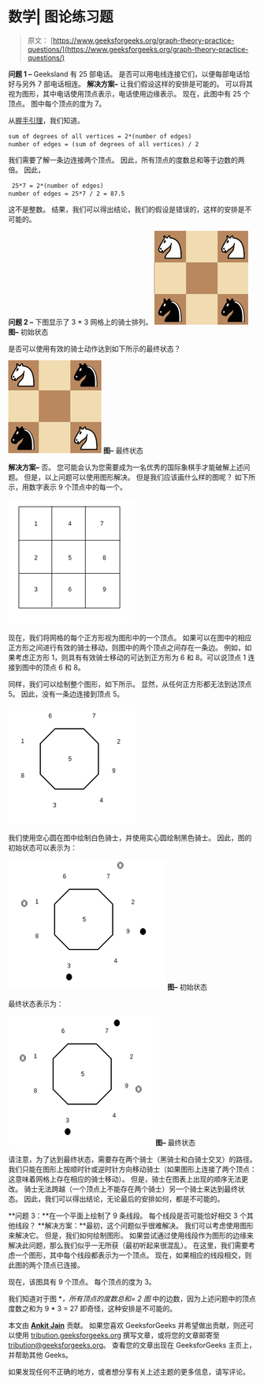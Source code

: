 # 数学| 图论练习题

> 原文： [https://www.geeksforgeeks.org/graph-theory-practice-questions/](https://www.geeksforgeeks.org/graph-theory-practice-questions/)

**问题 1 –** Geeksland 有 25 部电话。 是否可以用电线连接它们，以便每部电话恰好与另外 7 部电话相连。
**解决方案–** 让我们假设这样的安排是可能的。 可以将其视为图形，其中电话使用顶点表示，电话使用边缘表示。 现在，此图中有 25 个顶点。 图中每个顶点的度为 7。

从[握手引理](https://www.geeksforgeeks.org/handshaking-lemma-and-interesting-tree-properties/)，我们知道。

```
sum of degrees of all vertices = 2*(number of edges)
number of edges = (sum of degrees of all vertices) / 2

```

我们需要了解一条边连接两个顶点。 因此，所有顶点的度数总和等于边数的两倍。
因此，

```
 25*7 = 2*(number of edges)
number of edges = 25*7 / 2 = 87.5

```

这不是整数。 结果，我们可以得出结论，我们的假设是错误的，这样的安排是不可能的。

**问题 2 –** 下图显示了 3 * 3 网格上的骑士排列。
![](img/24e7c9bf206f306034891c5837e77527.png)
**图–** 初始状态

是否可以使用有效的骑士动作达到如下所示的最终状态？

![](img/c4eb75d5b3b72a11278c3cd905518485.png)
**图–** 最终状态

**解决方案–** 否。 您可能会认为您需要成为一名优秀的国际象棋手才能破解上述问题。 但是，以上问题可以使用图形解决。 但是我们应该画什么样的图呢？ 如下所示，用数字表示 9 个顶点中的每一个。

![](img/993f63c33bbdd87b13a89f5f703970e5.png)

现在，我们将网格的每个正方形视为图形中的一个顶点。 如果可以在图中的相应正方形之间进行有效的骑士移动，则图中的两个顶点之间存在一条边。 例如，如果考虑正方形 1，则具有有效骑士移动的可达到正方形为 6 和 8。可以说顶点 1 连接到图中的顶点 6 和 8。

同样，我们可以绘制整个图形，如下所示。 显然，从任何正方形都无法到达顶点 5。 因此，没有一条边连接到顶点 5。

![](img/102be1f2a83c2d5c08e5f6cbdd5115bf.png)

我们使用空心圆在图中绘制白色骑士，并使用实心圆绘制黑色骑士。 因此，图的初始状态可以表示为：

![](img/adc9df3e96482a8773e857edb5032b89.png)
**图–** 初始状态

最终状态表示为：

![](img/ebd7396c90a83a9ad021c537fb7ee3f5.png)
**图–** 最终状态

请注意，为了达到最终状态，需要存在两个骑士（黑骑士和白骑士交叉）的路径。 我们只能在图形上按顺时针或逆时针方向移动骑士（如果图形上连接了两个顶点：这意味着网格上存在相应的骑士移动）。 但是，骑士在图表上出现的顺序无法更改。 骑士无法跨越（一个顶点上不能存在两个骑士）另一个骑士来达到最终状态。 因此，我们可以得出结论，无论最后的安排如何，都是不可能的。

**问题 3：**在一个平面上绘制了 9 条线段。 每个线段是否可能恰好相交 3 个其他线段？
**解决方案：**最初，这个问题似乎很难解决。 我们可以考虑使用图形来解决它。 但是，我们如何绘制图形。 如果尝试通过使用线段作为图形的边缘来解决此问题，那么我们似乎一无所获（最初听起来很混乱）。 在这里，我们需要考虑一个图形，其中每个线段都表示为一个顶点。 现在，如果相应的线段相交，则此图的两个顶点已连接。

现在，该图具有 9 个顶点。 每个顶点的度为 3。

我们知道对于图
**，所有顶点的度数总和= 2 *图**
中的边数，因为上述问题中的顶点度数之和为 9 * 3 = 27 即奇怪，这种安排是不可能的。

本文由 [**Ankit Jain**](https://www.facebook.com/profile.php?id=100000412091676) 贡献。 如果您喜欢 GeeksforGeeks 并希望做出贡献，则还可以使用 [tribution.geeksforgeeks.org](http://www.contribute.geeksforgeeks.org) 撰写文章，或将您的文章邮寄至 tribution@geeksforgeeks.org。 查看您的文章出现在 GeeksforGeeks 主页上，并帮助其他 Geeks。

如果发现任何不正确的地方，或者想分享有关上述主题的更多信息，请写评论。


